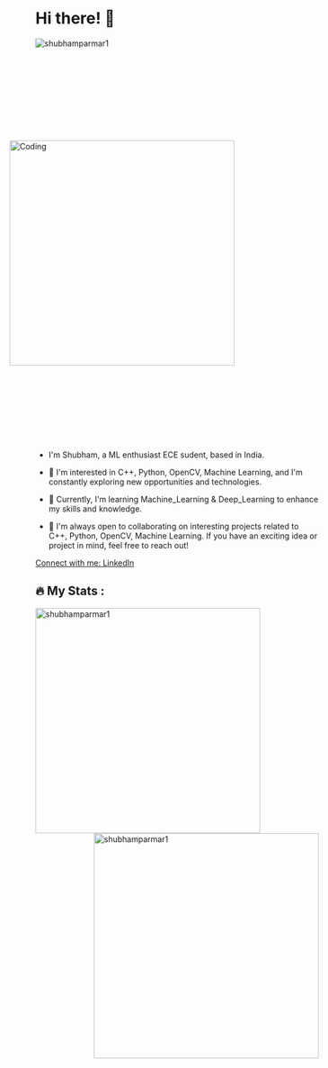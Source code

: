 # Hi there! 👋

<p align="left"> <img src="https://komarev.com/ghpvc/?username=shubhamparmar1&label=Profile%20views&color=0e75b6&style=flat&style=flat" alt="shubhamparmar1" /> </p>

<img align="right" alt="Coding" width="400" src="https://media4.giphy.com/media/qgQUggAC3Pfv687qPC/giphy.gif" style="margin: 100px; padding: 50px;">

- I'm Shubham, a ML enthusiast ECE sudent, based in India. 

- 👀 I'm interested in C++, Python, OpenCV, Machine Learning, and I'm constantly exploring new opportunities and technologies.

- 🌱 Currently, I'm learning Machine_Learning & Deep_Learning to enhance my skills and knowledge.

- 💞️ I'm always open to collaborating on interesting projects related to C++, Python, OpenCV, Machine Learning. If you have an exciting idea or project in mind, feel free to reach out!


[Connect with me: LinkedIn](https://www.linkedin.com/in/shubham-parmar-9876a0220/)

###

<h2 align="left">🔥   My Stats :</h2>

<p><img align="left" width="400" src="https://github-readme-stats.vercel.app/api/top-langs?username=shubhamparmar1&show_icons=true&locale=en&layout=compact" alt="shubhamparmar1"  /></p>

<p><img align="right" width="400" src="https://streak-stats.demolab.com/?user=shubhamparmar1&locale=en&mode=daily&theme=dark&hide_border=false&border_radius=5&order=3" alt="shubhamparmar1" /></p>
